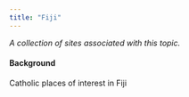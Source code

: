 ```yaml
---
title: "Fiji"
---
```



*A collection of sites associated with this topic.*

#### Background

Catholic places of interest in Fiji


